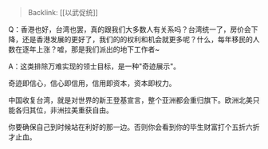 > Backlink: [[以武促统]]

Q：香港也好，台湾也罢，真的跟我们大多数人有关系吗？台湾统一了，房价会下降，还是香港发展的更好了，我们的的权利和机会就更多呢？什么，每年移民的人数在逐年上涨？嘘，那是我们派出的地下工作者~

A：这类排除万难实现的领士目标，是一种"奇迹展示"。

奇迹即信心，信心即信用，信用即资本，资本即权力。

中国收复台湾，就是对世界的新王登基宣言，整个亚洲都会重归旗下。欧洲北美只能各归其位，非洲拉美重获自由。

你要确保自己到时候站在利好的那一边。否则你会看到你的毕生财富打个五折六折才止血。
